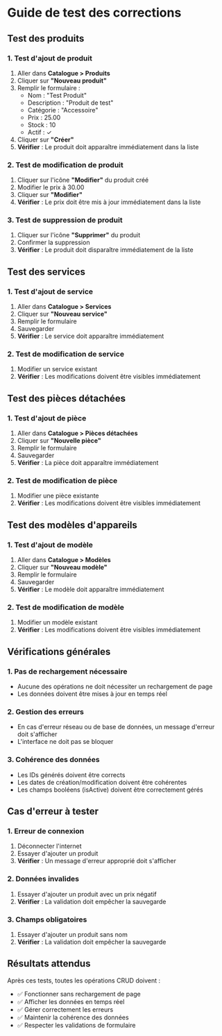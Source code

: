 # Guide de test des corrections

## Test des produits

### 1. Test d'ajout de produit
1. Aller dans **Catalogue > Produits**
2. Cliquer sur **"Nouveau produit"**
3. Remplir le formulaire :
   - Nom : "Test Produit"
   - Description : "Produit de test"
   - Catégorie : "Accessoire"
   - Prix : 25.00
   - Stock : 10
   - Actif : ✓
4. Cliquer sur **"Créer"**
5. **Vérifier** : Le produit doit apparaître immédiatement dans la liste

### 2. Test de modification de produit
1. Cliquer sur l'icône **"Modifier"** du produit créé
2. Modifier le prix à 30.00
3. Cliquer sur **"Modifier"**
4. **Vérifier** : Le prix doit être mis à jour immédiatement dans la liste

### 3. Test de suppression de produit
1. Cliquer sur l'icône **"Supprimer"** du produit
2. Confirmer la suppression
3. **Vérifier** : Le produit doit disparaître immédiatement de la liste

## Test des services

### 1. Test d'ajout de service
1. Aller dans **Catalogue > Services**
2. Cliquer sur **"Nouveau service"**
3. Remplir le formulaire
4. Sauvegarder
5. **Vérifier** : Le service doit apparaître immédiatement

### 2. Test de modification de service
1. Modifier un service existant
2. **Vérifier** : Les modifications doivent être visibles immédiatement

## Test des pièces détachées

### 1. Test d'ajout de pièce
1. Aller dans **Catalogue > Pièces détachées**
2. Cliquer sur **"Nouvelle pièce"**
3. Remplir le formulaire
4. Sauvegarder
5. **Vérifier** : La pièce doit apparaître immédiatement

### 2. Test de modification de pièce
1. Modifier une pièce existante
2. **Vérifier** : Les modifications doivent être visibles immédiatement

## Test des modèles d'appareils

### 1. Test d'ajout de modèle
1. Aller dans **Catalogue > Modèles**
2. Cliquer sur **"Nouveau modèle"**
3. Remplir le formulaire
4. Sauvegarder
5. **Vérifier** : Le modèle doit apparaître immédiatement

### 2. Test de modification de modèle
1. Modifier un modèle existant
2. **Vérifier** : Les modifications doivent être visibles immédiatement

## Vérifications générales

### 1. Pas de rechargement nécessaire
- Aucune des opérations ne doit nécessiter un rechargement de page
- Les données doivent être mises à jour en temps réel

### 2. Gestion des erreurs
- En cas d'erreur réseau ou de base de données, un message d'erreur doit s'afficher
- L'interface ne doit pas se bloquer

### 3. Cohérence des données
- Les IDs générés doivent être corrects
- Les dates de création/modification doivent être cohérentes
- Les champs booléens (isActive) doivent être correctement gérés

## Cas d'erreur à tester

### 1. Erreur de connexion
1. Déconnecter l'internet
2. Essayer d'ajouter un produit
3. **Vérifier** : Un message d'erreur approprié doit s'afficher

### 2. Données invalides
1. Essayer d'ajouter un produit avec un prix négatif
2. **Vérifier** : La validation doit empêcher la sauvegarde

### 3. Champs obligatoires
1. Essayer d'ajouter un produit sans nom
2. **Vérifier** : La validation doit empêcher la sauvegarde

## Résultats attendus

Après ces tests, toutes les opérations CRUD doivent :
- ✅ Fonctionner sans rechargement de page
- ✅ Afficher les données en temps réel
- ✅ Gérer correctement les erreurs
- ✅ Maintenir la cohérence des données
- ✅ Respecter les validations de formulaire
